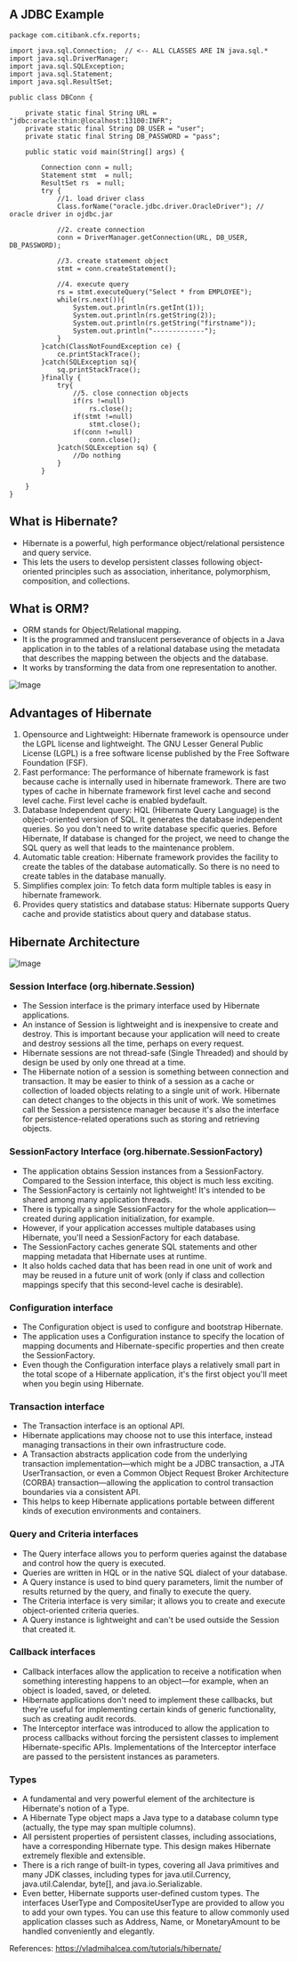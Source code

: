 
## A JDBC Example

```
package com.citibank.cfx.reports;

import java.sql.Connection;  // <-- ALL CLASSES ARE IN java.sql.*
import java.sql.DriverManager;
import java.sql.SQLException;
import java.sql.Statement;
import java.sql.ResultSet;

public class DBConn {
	
	private static final String URL = "jdbc:oracle:thin:@localhost:13100:INFR";
	private static final String DB_USER = "user";
	private static final String DB_PASSWORD = "pass";
	
	public static void main(String[] args) {
		
		Connection conn = null;
		Statement stmt  = null;
		ResultSet rs  = null;
		try {
			//1. load driver class
			Class.forName("oracle.jdbc.driver.OracleDriver"); // oracle driver in ojdbc.jar
			
			//2. create connection
			conn = DriverManager.getConnection(URL, DB_USER, DB_PASSWORD);
			
			//3. create statement object
			stmt = conn.createStatement();
			
			//4. execute query
			rs = stmt.executeQuery("Select * from EMPLOYEE");
			while(rs.next()){
				System.out.println(rs.getInt(1));
				System.out.println(rs.getString(2));
				System.out.println(rs.getString("firstname"));
				System.out.println("-------------");
			}
		}catch(ClassNotFoundException ce) {
			ce.printStackTrace();
		}catch(SQLException sq){
			sq.printStackTrace();
		}finally {
			try{
				//5. close connection objects
				if(rs !=null)
					rs.close();
				if(stmt !=null) 
					stmt.close();
				if(conn !=null)
					conn.close();
			}catch(SQLException sq) {
				//Do nothing
			}
		}
		
	}
}

```

## What is Hibernate?

- Hibernate is a powerful, high performance object/relational persistence and query service.
- This lets the users to develop persistent classes following object-oriented principles such as association, inheritance, polymorphism, composition, and collections.

## What is ORM?

- ORM stands for Object/Relational mapping. 
- It is the programmed and translucent perseverance of objects in a Java application in to the tables of a relational database using the metadata that describes the mapping between the objects and the database.
- It works by transforming the data from one representation to another.

![Image](https://github.com/avineeth/gyan/blob/master/img/hibernate_data_access_layers.png?raw=true)

## Advantages of Hibernate

1. Opensource and Lightweight: Hibernate framework is opensource under the LGPL license and lightweight. The GNU Lesser General Public License (LGPL) is a free software license published by the Free Software Foundation (FSF).
2. Fast performance: The performance of hibernate framework is fast because cache is internally used in hibernate framework. There are two types of cache in hibernate framework first level cache and second level cache. First level cache is enabled bydefault.
3. Database Independent query: HQL (Hibernate Query Language) is the object-oriented version of SQL. It generates the database independent queries. So you don't need to write database specific queries. Before Hibernate, If database is changed for the project, we need to change the SQL query as well that leads to the maintenance problem.
4. Automatic table creation: Hibernate framework provides the facility to create the tables of the database automatically. So there is no need to create tables in the database manually.
5. Simplifies complex join: To fetch data form multiple tables is easy in hibernate framework.
6. Provides query statistics and database status: Hibernate supports Query cache and provide statistics about query and database status.


## Hibernate Architecture

![Image](https://github.com/avineeth/gyan/blob/master/img/hibernate-architecture.jpg?raw=true)

### Session Interface (org.hibernate.Session)
- The Session interface is the primary interface used by Hibernate applications.
- An instance of Session is lightweight and is inexpensive to create and destroy. This is important because your application will need to create and destroy sessions all the time, perhaps on every request.
- Hibernate sessions are not thread-safe (Single Threaded) and should by design be used by only one thread at a time.
- The Hibernate notion of a session is something between connection and transaction. It may be easier to think of a session as a cache or collection of loaded objects relating to a single unit of work. Hibernate can detect changes to the objects in this unit of work. We sometimes call the Session a persistence manager because it's also the interface for persistence-related operations such as storing and retrieving objects.


### SessionFactory Interface  (org.hibernate.SessionFactory)
- The application obtains Session instances from a SessionFactory. Compared to the Session interface, this object is much less exciting.
- The SessionFactory is certainly not lightweight! It's intended to be shared among many application threads. 
- There is typically a single SessionFactory for the whole application—created during application initialization, for example. 
- However, if your application accesses multiple databases using Hibernate, you'll need a SessionFactory for each database.
- The SessionFactory caches generate SQL statements and other mapping metadata that Hibernate uses at runtime.
- It also holds cached data that has been read in one unit of work and may be reused in a future unit of work (only if class and collection mappings specify that this second-level cache is desirable).

### Configuration interface
- The Configuration object is used to configure and bootstrap Hibernate.
- The application uses a Configuration instance to specify the location of mapping documents and Hibernate-specific properties and then create the SessionFactory.
- Even though the Configuration interface plays a relatively small part in the total scope of a Hibernate application, it's the first object you'll meet when you begin using Hibernate.


### Transaction interface
- The Transaction interface is an optional API.
- Hibernate applications may choose not to use this interface, instead managing transactions in their own infrastructure code.
- A Transaction abstracts application code from the underlying transaction implementation—which might be a JDBC transaction, a JTA UserTransaction, or even a Common Object Request Broker Architecture (CORBA) transaction—allowing the application to control transaction boundaries via a consistent API. 
- This helps to keep Hibernate applications portable between different kinds of execution environments and containers.


### Query and Criteria interfaces
- The Query interface allows you to perform queries against the database and control how the query is executed. 
- Queries are written in HQL or in the native SQL dialect of your database.
- A Query instance is used to bind query parameters, limit the number of results returned by the query, and finally to execute the query.
- The Criteria interface is very similar; it allows you to create and execute object-oriented criteria queries.
- A Query instance is lightweight and can't be used outside the Session that created it.

### Callback interfaces
- Callback interfaces allow the application to receive a notification when something interesting happens to an object—for example, when an object is loaded, saved, or deleted.
- Hibernate applications don't need to implement these callbacks, but they're useful for implementing certain kinds of generic functionality, such as creating audit records.
- The Interceptor interface was introduced to allow the application to process callbacks without forcing the persistent classes to implement Hibernate-specific APIs. Implementations of the Interceptor interface are passed to the persistent instances as parameters.

### Types
- A fundamental and very powerful element of the architecture is Hibernate's notion of a Type.
- A Hibernate Type object maps a Java type to a database column type (actually, the type may span multiple columns). 
- All persistent properties of persistent classes, including associations, have a corresponding Hibernate type. This design makes Hibernate extremely flexible and extensible.
- There is a rich range of built-in types, covering all Java primitives and many JDK classes, including types for java.util.Currency, java.util.Calendar, byte[], and java.io.Serializable.
- Even better, Hibernate supports user-defined custom types. The interfaces UserType and CompositeUserType are provided to allow you to add your own types. You can use this feature to allow commonly used application classes such as Address, Name, or MonetaryAmount to be handled conveniently and elegantly. 



References:
https://vladmihalcea.com/tutorials/hibernate/
